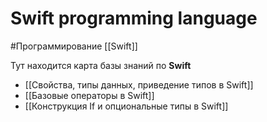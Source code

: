# Swift programming language

#Программирование  [[Swift]]

Тут находится карта базы знаний по __Swift__

- [[Свойства, типы данных, приведение типов в Swift]]
- [[Базовые операторы в Swift]]
- [[Конструкция If и опциональные типы в Swift]]

